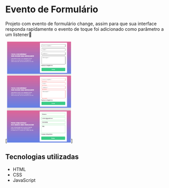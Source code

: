 
# Evento de Formulário
Projeto com evento de formulário change, assim para que sua interface responda rapidamente o evento de toque foi adicionado como parâmetro a um listener🧐


   [<img  width="200"  src="./src/image/modelo.png" alt="Captura de tela do site de formulário">]

## Tecnologias utilizadas
- HTML
- CSS
- JavaScript
